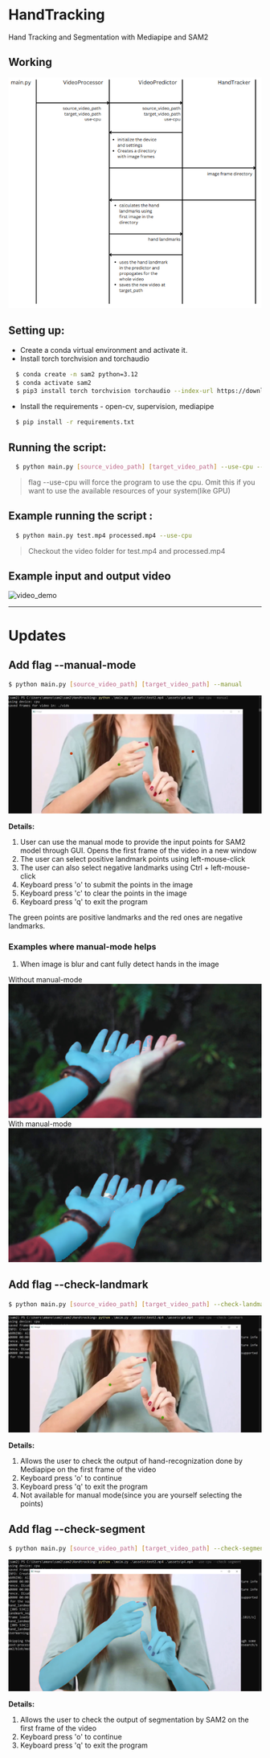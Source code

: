 # HandTracking

Hand Tracking and Segmentation with Mediapipe and SAM2

## Working

![design](assets/design.png)

## Setting up:

- Create a conda virtual environment and activate it.
- Install torch torchvision and torchaudio

```sh
  $ conda create -n sam2 python=3.12
  $ conda activate sam2
  $ pip3 install torch torchvision torchaudio --index-url https://download.pytorch.org/whl/cu118
```

- Install the requirements - open-cv, supervision, mediapipe

```sh
  $ pip install -r requirements.txt
```

## Running the script:

```sh
  $ python main.py [source_video_path] [target_video_path] --use-cpu --manual --check-landmark --check-segment
```

> flag --use-cpu will force the program to use the cpu. Omit this if you want to use the available resources of your system(like GPU)

## Example running the script :

```sh
  $ python main.py test.mp4 processed.mp4 --use-cpu
```

> Checkout the video folder for test.mp4 and processed.mp4

## Example input and output video

![video_demo](assets/video_demo.gif)

<hr>

# Updates

## Add flag --manual-mode
```sh
$ python main.py [source_video_path] [target_video_path] --manual
```
![manual_node_demo](assets/manual_mode.PNG)

**Details:**
  1. User can use the manual mode to provide the input points for SAM2 model through GUI. Opens the first frame of the video in a new window
  2. The user can select positive landmark points using left-mouse-click
  3. The user can also select negative landmarks using Ctrl + left-mouse-click
  4. Keyboard press 'o' to submit the points in the image
  5. Keyboard press 'c' to clear the points in the image
  6. Keyboard press 'q' to exit the program

The green points are positive landmarks and the red ones are negative landmarks.

### Examples where manual-mode helps
1. When image is blur and cant fully detect hands in the image

Without manual-mode
![hands_auto](assets/hands_auto.PNG)
With manual-mode
![hands_manual](assets/hands_manual.PNG)

## Add flag --check-landmark
```sh
$ python main.py [source_video_path] [target_video_path] --check-landmark
```
![check_landmark](assets/check_landmark.PNG)

**Details:**
  1. Allows the user to check the output of hand-recognization done by Mediapipe on the first frame of the video
  2. Keyboard press 'o' to continue
  3. Keyboard press 'q' to exit the program
  4. Not available for manual mode(since you are yourself selecting the points)

## Add flag --check-segment
```sh
$ python main.py [source_video_path] [target_video_path] --check-segment
```
![check_segment_demo](assets/check_segment.PNG)

**Details:**
  1. Allows the user to check the output of segmentation by SAM2 on the first frame of the video
  2. Keyboard press 'o' to continue
  3. Keyboard press 'q' to exit the program
